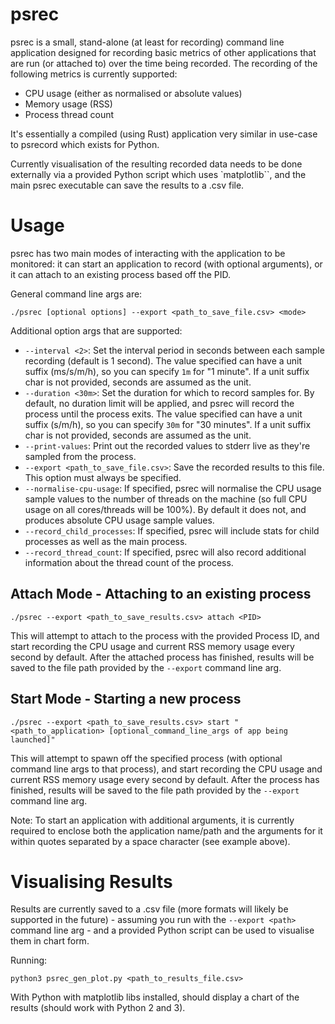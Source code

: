 psrec
=====

psrec is a small, stand-alone (at least for recording) command line application designed for recording basic metrics of other applications that are run (or attached to) over the time being recorded. The recording of the following metrics is currently supported:

* CPU usage (either as normalised or absolute values)
* Memory usage (RSS)
* Process thread count

It's essentially a compiled (using Rust) application very similar in use-case to psrecord which exists for Python.

Currently visualisation of the resulting recorded data needs to be done externally via a provided Python script which uses `matplotlib``, and the main psrec executable can save the results to a .csv file.

Usage
=====

psrec has two main modes of interacting with the application to be monitored: it can start an application to record (with optional arguments), or it can attach to an existing process based off the PID.

General command line args are:

    ./psrec [optional options] --export <path_to_save_file.csv> <mode>

Additional option args that are supported:

* `--interval <2>`: Set the interval period in seconds between each sample recording (default is 1 second). The value specified can have a unit suffix (ms/s/m/h), so you can specify `1m` for "1 minute". If a unit suffix char is not provided, seconds are assumed as the unit.
* `--duration <30m>`: Set the duration for which to record samples for. By default, no duration limit will be applied, and psrec will record the process until the process exits. The value specified can have a unit suffix (s/m/h), so you can specify `30m` for "30 minutes". If a unit suffix char is not provided, seconds are assumed as the unit.
* `--print-values`: Print out the recorded values to stderr live as they're sampled from the process.
* `--export <path_to_save_file.csv>`: Save the recorded results to this file. This option must always be specified.
* `--normalise-cpu-usage`: If specified, psrec will normalise the CPU usage sample values to the number of threads on the machine (so full CPU usage on all cores/threads will be 100%). By default it does not, and produces absolute CPU usage sample values.
* `--record_child_processes`: If specified, psrec will include stats for child processes as well as the main process.
* `--record_thread_count`: If specified, psrec will also record additional information about the thread count of the process.

Attach Mode - Attaching to an existing process
----------------------------------------------

    ./psrec --export <path_to_save_results.csv> attach <PID>

This will attempt to attach to the process with the provided Process ID, and start recording the CPU usage and current RSS memory usage every second by default. After the attached process has finished, results will be saved to the file path provided by the `--export` command line arg.

Start Mode - Starting a new process
-----------------------------------

    ./psrec --export <path_to_save_results.csv> start "<path_to_application> [optional_command_line_args of app being launched]"

This will attempt to spawn off the specified process (with optional command line args to that process), and start recording the CPU usage and current RSS memory usage every second by default. After the process has finished, results will be saved to the file path provided by the `--export` command line arg.

Note: To start an application with additional arguments, it is currently required to enclose both the application name/path and the arguments for it within quotes separated by a space character (see example above).


Visualising Results
===================

Results are currently saved to a .csv file (more formats will likely be supported in the future) - assuming you run with the `--export <path>` command line arg - and a provided Python script can be used to visualise them in chart form.

Running:

    python3 psrec_gen_plot.py <path_to_results_file.csv>

With Python with matplotlib libs installed, should display a chart of the results (should work with Python 2 and 3).
